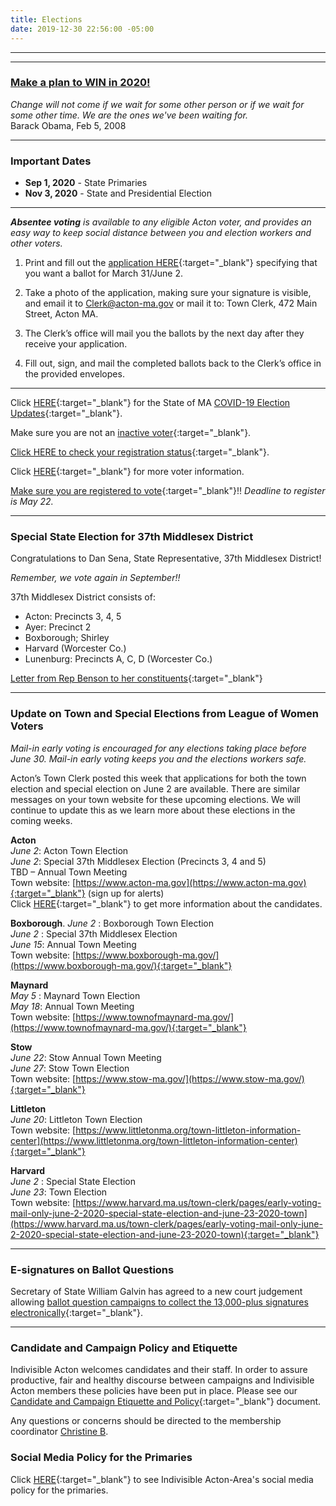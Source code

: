 ```yaml
---
title: Elections
date: 2019-12-30 22:56:00 -05:00
---
```


---

<p id="demo">
</p>

<script>
// Set the date we're counting down to
var countDownDate = new Date("Nov 3 2020 00:00");

// Update the count down every 1 second
var x = setInterval(function() {

  // Get today's date
  var now = new Date();
    
  // Find the distance between now and the count down date
  var t = countDownDate - now;
    
  // Time calculations for days
  var days = Math.floor(t / (1000 * 60 * 60 * 24));
  var hours = Math.floor((t%(1000 * 60 * 60 * 24))/(1000 * 60 * 60)); 
  var minutes = Math.floor((t % (1000 * 60 * 60)) / (1000 * 60)); 
  var seconds = Math.floor((t % (1000 * 60)) / 1000);  

  // Output the result in an element with id="demo"
  var test1 = document.getElementById("demo");
  test1.style.font = "italic bold 30px arial,serif"; 
  //test1.style.textAlign = "center";
//test1.innerHTML = days + " days left until Nov 3, 2020!";
  test1.innerHTML = days + "d " + hours + "h " + minutes + "m " + seconds + "s left until Nov 3, 2020!";
  
  
  // If the count down is over, write some text 
  if (t < 0) {
    clearInterval(x);
    document.getElementById("demo").innerHTML = "Let's Get Out and VOTE!!!";
  }
},500);
</script>

---

### [Make a plan to WIN in 2020!](http://www.indivisibleacton.org/general-information/election-2020.html)  

*Change will not come if we wait for some other person or if we wait for some other time. We are the ones we've been waiting for.*  
Barack Obama, Feb 5, 2008

---
### Important Dates

* **Sep 1, 2020** - State Primaries
* **Nov 3, 2020** - State and Presidential Election  

---

***Absentee voting** is available to any eligible Acton voter, and provides an easy way to keep social distance between you and election workers and other voters.*

1. Print and fill out the [application HERE](https://www.acton-ma.gov/DocumentCenter/View/5571/Absentee-Ballot-Application){:target="_blank"} specifying that you want a ballot for March 31/June 2. 

2. Take a photo of the application, making sure your signature is visible, and email it to [Clerk@acton-ma.gov](mailto:Clerk@acton-ma.gov) or mail it to: Town Clerk,  472 Main Street, Acton MA.

3. The Clerk’s office will mail you the ballots by the next day after they receive your application.  

4. Fill out, sign, and mail the completed ballots back to the Clerk’s office in the provided envelopes.  


---

Click [HERE](https://www.sec.state.ma.us/ele/covid-19/covid-19.htm){:target="_blank"} for the State of MA [COVID-19 Election Updates](https://www.sec.state.ma.us/ele/covid-19/covid-19.htm){:target="_blank"}.  

Make sure you are not an [inactive voter](https://www.sec.state.ma.us/ele/eleinactivevoters/inactivevotersidx.htm){:target="_blank"}.  

[Click HERE to check your registration status](https://www.sec.state.ma.us/voterregistrationsearch/myvoterregstatus.aspx){:target="_blank"}.  

Click [HERE](https://www.sec.state.ma.us/ele/eleidx.htm){:target="_blank"} for more voter information.

[Make sure you are registered to vote](https://www.sec.state.ma.us/voterregistrationsearch/myvoterregstatus.aspx){:target="_blank"}!!  *Deadline to register is May 22.* 

---

### Special State Election for 37th Middlesex District

Congratulations to Dan Sena, State Representative, 37th Middlesex District!

*Remember, we vote again in September!!*

37th Middlesex District consists of:
* Acton: Precincts 3, 4, 5  
* Ayer: Precinct 2  
* Boxborough; Shirley  
* Harvard (Worcester Co.)    
* Lunenburg: Precincts A, C, D (Worcester Co.)  

[Letter from Rep Benson to her constituents](https://jenbenson.org/2019/12/19/a-letter-to-my-constituents/){:target="_blank"} 

---

### Update on Town and Special Elections from League of Women Voters

*Mail-in early voting is encouraged for any elections taking place before June 30. Mail-in early voting keeps you and the elections workers safe.*

Acton’s Town Clerk posted this week that applications for both the town election and special election on June 2 are available. There are similar messages on your town website for these upcoming elections. We will continue to update this as we learn more about these elections in the coming weeks.

**Acton**  
*June 2*: Acton Town Election  
*June 2*: Special 37th Middlesex Election (Precincts 3, 4 and 5)  
TBD – Annual Town Meeting  
Town website: [https://www.acton-ma.gov](https://www.acton-ma.gov){:target="_blank"} (sign up for alerts)   
Click [HERE](http://www.lwv-aa.org/2020-election){:target="_blank"} to get more information about the candidates.  
 
**Boxborough**. 
*June 2* : Boxborough Town Election   
*June 2* : Special 37th Middlesex Election       
*June 15*: Annual Town Meeting    
Town website: [https://www.boxborough-ma.gov/](https://www.boxborough-ma.gov/){:target="_blank"}  

**Maynard**  
*May 5* : Maynard Town Election  
*May 18*: Annual Town Meeting  
Town website: [https://www.townofmaynard-ma.gov/](https://www.townofmaynard-ma.gov/){:target="_blank"}  

**Stow**  
*June 22*: Stow Annual Town Meeting  
*June 27*: Stow Town Election  
Town website: [https://www.stow-ma.gov/](https://www.stow-ma.gov/){:target="_blank"}  

**Littleton**  
*June 20*: Littleton Town Election  
Town website: [https://www.littletonma.org/town-littleton-information-center](https://www.littletonma.org/town-littleton-information-center){:target="_blank"}  

**Harvard**  
*June 2* : Special State Election  
*June 23*: Town Election  
Town website: [https://www.harvard.ma.us/town-clerk/pages/early-voting-mail-only-june-2-2020-special-state-election-and-june-23-2020-town](https://www.harvard.ma.us/town-clerk/pages/early-voting-mail-only-june-2-2020-special-state-election-and-june-23-2020-town){:target="_blank"}  

---
### E-signatures on Ballot Questions  

Secretary of State William Galvin has agreed to a new court judgement allowing [ballot question campaigns to collect the 13,000-plus signatures electronically](https://www.lowellsun.com/2020/04/30/accord-clears-way-for-e-sigs-on-ballot-questions/){:target="_blank"}.  

---

### Candidate and Campaign Policy and Etiquette

Indivisible Acton welcomes candidates and their staff. In order to assure productive, fair and healthy discourse between campaigns and Indivisible Acton members these policies have been put in place. Please see our [Candidate and Campaign Etiquette and Policy](https://docs.google.com/document/d/1-G3_GKFkz3fC0VDkfGh4DbC820mzi23yyMG1-EqapfE/){:target="_blank"}  document.

Any questions or concerns should be directed to the membership coordinator [Christine B](mailto:christine@indivisibleacton.org).  

### Social Media Policy for the Primaries

Click [HERE](https://docs.google.com/document/d/1k-N7qZ5fBR2wRGOcRI8ZJxQGbO5CfsXbZlZSKHm4N18){:target="_blank"} to see Indivisible Acton-Area's social media policy for the primaries.  


